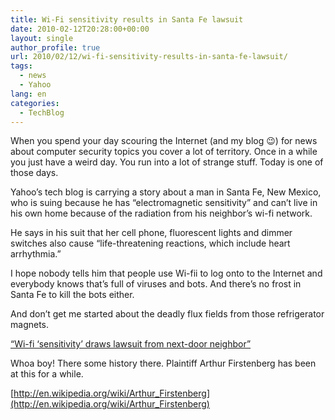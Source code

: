 ```yaml
---
title: Wi-Fi sensitivity results in Santa Fe lawsuit
date: 2010-02-12T20:28:00+00:00
layout: single
author_profile: true
url: 2010/02/12/wi-fi-sensitivity-results-in-santa-fe-lawsuit/
tags:
  - news
  - Yahoo
lang: en
categories: 
  - TechBlog
---
```

When you spend your day scouring the Internet (and my blog 😉) for news about computer security topics you cover a lot of territory. Once in a while you just have a weird day. You run into a lot of strange stuff. Today is one of those days.

Yahoo’s tech blog is carrying a story about a man in Santa Fe, New Mexico, who is suing because he has “electromagnetic sensitivity” and can’t live in his own home because of the radiation from his neighbor’s wi-fi network.

He says in his suit that her cell phone, fluorescent lights and dimmer switches also cause “life-threatening reactions, which include heart arrhythmia.”

I hope nobody tells him that people use Wi-fii to log onto to the Internet and everybody knows that’s full of viruses and bots. And there’s no frost in Santa Fe to kill the bots either.

And don’t get me started about the deadly flux fields from those refrigerator magnets.

 [“Wi-fi ‘sensitivity’ draws lawsuit from next-door neighbor”](http://tech.yahoo.com/blogs/null/158987;_ylt=AtQkZZgos0JvPV5PFWj_yBvPMZA5)

Whoa boy! There some history there. Plaintiff Arthur Firstenberg has been at this for a while.

 [http://en.wikipedia.org/wiki/Arthur_Firstenberg](http://en.wikipedia.org/wiki/Arthur_Firstenberg)